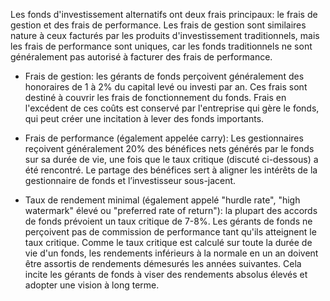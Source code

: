 Les fonds d'investissement alternatifs ont deux frais principaux: le frais de gestion et des frais de performance. Les frais de gestion sont similaires
nature à ceux facturés par les produits d'investissement traditionnels, mais
les frais de performance sont uniques, car les fonds traditionnels ne sont généralement pas
autorisé à facturer des frais de performance.

* Frais de gestion: les gérants de fonds perçoivent généralement des honoraires de 1 à 2% du capital levé ou investi par an. Ces frais sont destiné à couvrir les frais de fonctionnement du fonds. Frais en l'excédent de ces coûts est conservé par l'entreprise qui gère le fonds, qui peut créer une incitation à lever des fonds importants.

* Frais de performance (également appelée carry): Les gestionnaires reçoivent généralement 20% des bénéfices nets générés par le fonds sur sa durée de vie, une fois que le taux critique (discuté ci-dessous) a été rencontré. Le partage des bénéfices sert à aligner les intérêts de la gestionnaire de fonds et l’investisseur sous-jacent.

* Taux de rendement minimal (également appelé "hurdle rate", "high watermark" élevé ou "preferred rate of return"): la plupart des accords de fonds prévoient un taux critique de 7-8%. Les gérants de fonds ne perçoivent pas de commission de performance tant qu'ils atteignent le taux critique. Comme le taux critique est calculé sur toute la durée de vie d'un fonds, les rendements inférieurs à la normale en un an doivent être assortis de rendements démesurés les années suivantes. Cela incite les gérants de fonds à viser des rendements absolus élevés et adopter une vision à long terme.
